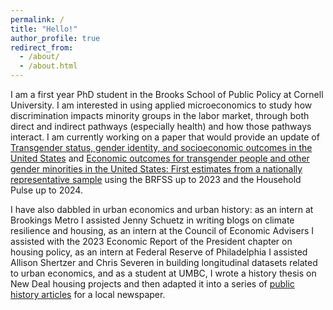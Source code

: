 ```yaml
---
permalink: /
title: "Hello!"
author_profile: true
redirect_from: 
  - /about/
  - /about.html
---
```


I am a first year PhD student in the Brooks School of Public Policy at Cornell University. I am interested in using applied microeconomics to study how discrimination impacts minority groups in the labor market, through both direct and indirect pathways (especially health) and how those pathways interact. I am currently working on a paper that would provide an update of [Transgender status, gender identity, and socioeconomic outcomes in the United States](https://journals.sagepub.com/doi/abs/10.1177/0019793920902776?journalCode=ilra) and [Economic outcomes for transgender people and other gender minorities in the United States: First estimates from a nationally representative sample](https://onlinelibrary.wiley.com/doi/abs/10.1002/soej.12594) using the BRFSS up to 2023 and the Household Pulse up to 2024. 

I have also dabbled in urban economics and urban history: as an intern at Brookings Metro I assisted Jenny Schuetz in writing blogs on climate resilience and housing, as an intern at the Council of Economic Advisers I assisted with the 2023 Economic Report of the President chapter on housing policy, as an intern at Federal Reserve of Philadelphia I assisted Allison Shertzer and Chris Severen in building longitudinal datasets related to urban economics, and as a student at UMBC, I wrote a history thesis on New Deal housing projects and then adapted it into a series of [public history articles](https://ggwash.org/contributors/rebecca-mann) for a local newspaper.
